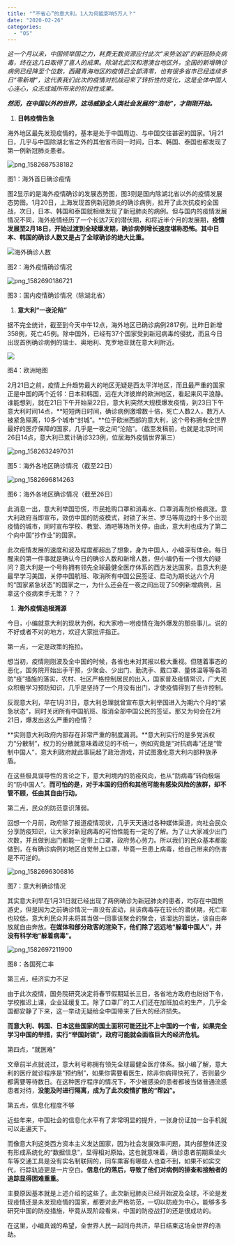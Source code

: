 ```yaml
---
title: "“不省心”的意大利，1人为何能影响5万人？"
date: "2020-02-26"
categories: 
  - "05"
---
```


_这一个月以来，中国倾举国之力，耗费无数资源应付此次“来势汹汹”的新冠肺炎病毒，终在这几日取得了喜人的成果。除湖北武汉和港澳台地区外，全国的新增确诊病例已经降至个位数，西藏青海地区的疫情已全部清零，也有很多省市已经连续多日“零新增”，这代表我们此次的疫情对抗战迎来了转折性的变化，这是全体中国人心连心，众志成城所带来的阶段性成果。_

**_然而，在中国以外的世界，这场威胁全人类社会发展的“浩劫”，才刚刚开始。_**

1. **日韩疫情告急**

海外地区最先发现疫情的，基本是处于中国周边、与中国交往甚密的国家。1月21日，几乎与中国除湖北省之外的其他省市同一时间，日本、韩国、泰国也都发现了第一例新冠肺炎患者。

![png_1582687538182](images/png_1582687538182.png)

图1：海外首日确诊疫情

图2显示的是海外疫情确诊的发展态势图，图3则是国内除湖北省以外的疫情发展态势图。1月20日，上海发现首例新冠肺炎的确诊病例，拉开了此次抗疫的全国战，次日，日本、韩国和泰国就相继发现了新冠肺炎的病例。但与国内的疫情发展情况不同，海外疫情经历了一个长达7天的潜伏期，和将近半个月的发展期，**疫情发展至2月18日，开始过渡到全球爆发期，确诊病例增长速度堪称恐怖。其中日本、韩国的确诊人数又是占了全球确诊的绝大比重。**

![海外确诊人数](images/unnamed-file-16.png)

图2：海外疫情确诊情况

![png_1582690186721](images/png_1582690186721.png)

图3：国内疫情确诊情况（除湖北省）

1. **意大利“一夜沦陷”**

据不完全统计，截至到今天中午12点，海外地区已确诊病例2817例，比昨日新增358例，死亡45例。除中国外，已经有37个国家受到新冠病毒的侵扰，而且今日出现首例确诊病例的瑞士、奥地利、克罗地亚就在意大利附近。

![](images/word-image-54.png)

图4：欧洲地图

2月21日之前，疫情上升趋势最大的地区无疑是西太平洋地区，而且最严重的国家正是中国的两个近邻：日本和韩国，远在大洋彼岸的欧洲地区，看起来风平浪静。谁能想到，就在21日下午开始至22日，意大利突然大规模爆发疫情，到23日下午意大利时间14点，**短短两日时间，确诊病例激增数十倍，死亡人数2人，数万人被紧急隔离，10多个城市“封城”。**位于欧洲西部的意大利，这个号称拥有全世界最好的医疗保障的国家，几乎是一夜之间“沦陷”。（截至发稿前，也就是北京时间26日14点，意大利已累计确诊323例，位居海外疫情世界第三）

![png_1582632497031](images/png_1582632497031.png)

图5：海外各地区确诊情况（截至22日）

![png_1582696814263](images/png_1582696814263.png)

图6：海外各地区确诊情况（截至26日）

此消息一出，意大利举国恐慌，市民抢购口罩和消毒水、口罩消毒剂价格疯涨。意大利政府当即宣布，效仿中国的防疫模式，封锁了米兰、罗马等周边的十多个出现疫情的城市，同时宣布学校、教堂、酒吧等场所关停，由此，意大利也成为了第二个向中国“抄作业”的国家。

此次疫情发展的速度和波及程度都超出了想象，身为中国人，小编深有体会。每日醒来的第一件事就是确认今日的确诊人数和新增人数，但小编仍有一个很大的疑问？意大利是一个号称拥有领先全球最健全医疗体系的西方发达国家，且意大利是最早学习美国，关停中国航班、取消所有中国公民签证、启动为期长达六个月的“国家紧急状态”的国家之一，为什么还会在一夜之间出现了50例新增病例，且拿这个疫病束手无策？？？

1. **海外疫情追根溯源**

今日，小编就意大利的现状为例，和大家唠一唠疫情在海外爆发的那些事儿。说的不好或者不对的地方，欢迎大家批评指正。

第一点，一定是政策的拖拉。

想当初，疫情刚刚波及全中国的时候，各省也未对其报以极大重视。但随着事态的恶化，国务院开始出手干预，少聚会、少出门、勤洗手、戴口罩、量体温等等各项防“疫”措施的落实，农村、社区严格控制居民的出入，国家普及疫情常识，广大民众积极学习预防知识，几乎是坚持了一个月没有出门，才使疫情得到了些许控制。

反观意大利，早在1月31日，意大利总理就曾宣布意大利举国进入为期六个月的“紧急状态”，同时关闭所有中国航班、取消全部中国公民的签证。那又为何会在2月21日，爆发出这么严重的疫情？

**实则意大利政府内部存在非常严重的制度漏洞。**意大利实行的是多党派权力“分散制”，权力的分散就意味着政见的不统一，例如究竟是“对抗病毒”还是“管制中国人”，意大利政府就此事玩起了政治游戏，并试图激化意大利内部种族矛盾。

在这些极具误导性的言论之下，意大利境内的防疫风向，也从“防病毒”转向极端的“防中国人”。**而可怕的是，对于本国的归侨和其他可能有感染风险的族群，却不管不顾，任由其自由行动。**

第二点，民众的防范意识薄弱。

回想一个月前，政府除了报道疫情现状，几乎天天通过各种媒体渠道，向社会民众分享防疫知识，让大家对新冠病毒的可怕性能有一定的了解。为了让大家减少出门次数，并且做到出门都能一定带上口罩，政府劳心劳力。所以我们的民众基本都能做到，在有确诊病例的地区自觉带上口罩，毕竟一旦患上病毒，给自己带来的伤害是不可逆的。

![png_1582696306816](images/png_1582696306816.png)

图7：意大利确诊情况

其实意大利早在1月31日就已经出现了两例确诊为新冠肺炎的患者，均存在中国旅游史，但是因为之前确诊情况一直没有波动，且该病毒存在较长的潜伏期，死亡率也较低，意大利民众并未将其当做一回事该聚会的聚会，该溜达的溜达，该自由奔放就自由奔放。**在媒体和部分政客的渲染下，他们除了远远地“躲着中国人”，并没有科学地“躲着病毒”。**

![png_1582697211900](images/png_1582697211900.png)

图8：各国死亡率

第三点，经济实力不足

由于此次疫情，国务院研究决定将春节假期延长三日，各省地方政府也纷纷下令，学校推迟上课，企业延缓复工。除了口罩厂的工人们还在加班加点的生产，几乎全国都安静了下来，这一举动无疑给全中国带来了巨大的经济损失。

**而意大利、韩国、日本这些国家的国土面积可能还比不上中国的一个省，如果完全学习中国的举措，实行“举国封锁”，政府可能就会面临巨大的经济危机。**

第四点，“就医难”

文章前半点就说过，意大利号称拥有领先全球最健全医疗体系。据小编了解，意大利的医疗就诊程序是“预约制”，如果你需要看医生，除非你病得快死了，否则最少都需要等待数日。在这种医疗程序的情况下，不少被感染的患者都被当做普通流感患者对待，**没能及时进行隔离，成为了此次疫情扩散的“帮凶”。**

第五点，信息化程度不够

近些年来，中国社会的信息化水平有了非常明显的提升，一张身份证加一台手机就可以走遍天下。

而像意大利这类西方资本主义发达国家，因为社会发展效率问题，其内部整体还没有形成系统化的“数据信息”，显得相对原始。这也就意味着，确诊患者前期乘坐火车等交通工具是没有实名制联网的，同车乘客有哪些人也查不到，如果不如实交代，行踪轨迹更是一片空白。**信息化的落后，导致了他们对病例的排查和接触者的追踪显得困难重重。**

主要原因基本就是上述介绍的这些了。此次新冠肺炎已经开始波及全球，不论是发现疫情还是未发现疫情的国家，都要对此严格防范，一切以防疫为中心，能够多多研究中国的防疫措施，毕竟从现阶段看来，中国的防疫战打的还是很成功的。

在这里，小编真诚的希望，全世界人民一起同舟共济，早日结束这场全世界的浩劫。
